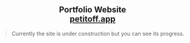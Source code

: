 <h2 align="center">
  Portfolio Website<br/>
  <a href="https://petitoff.netlify.app/" target="_blank">petitoff.app</a>
</h2>

> Currently the site is under construction but you can see its progress.
